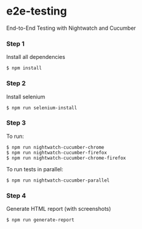 # e2e-testing
End-to-End Testing with Nightwatch and Cucumber


### Step 1

Install all dependencies

```
$ npm install
```

### Step 2

Install selenium

```
$ npm run selenium-install
```

### Step 3

To run:

```
$ npm run nightwatch-cucumber-chrome
$ npm run nightwatch-cucumber-firefox
$ npm run nightwatch-cucumber-chrome-firefox
```

To run tests in parallel:

```
$ npm run nightwatch-cucumber-parallel
```

### Step 4

Generate HTML report (with screenshots)

```
$ npm run generate-report
```

